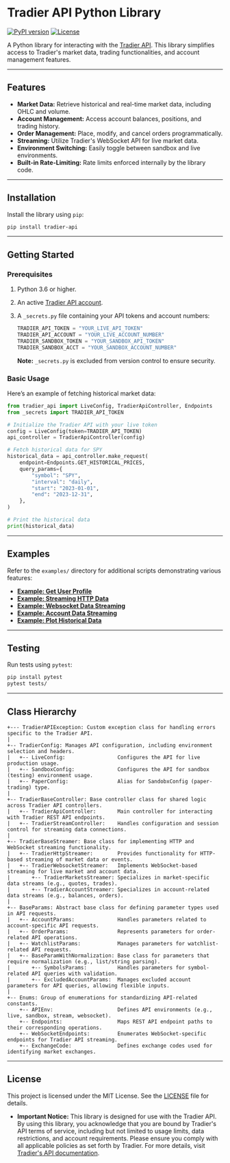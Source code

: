 # Tradier API Python Library

[![PyPI version](https://badge.fury.io/py/tradier-api.svg)](https://pypi.org/project/tradier-api/)
[![License](https://img.shields.io/badge/license-MIT-blue.svg)](LICENSE)

A Python library for interacting with the [Tradier API](https://tradier.com/). This library simplifies access to Tradier's market data, trading functionalities, and account management features.

---

## Features

- **Market Data:** Retrieve historical and real-time market data, including OHLC and volume.
- **Account Management:** Access account balances, positions, and trading history.
- **Order Management:** Place, modify, and cancel orders programmatically.
- **Streaming:** Utilize Tradier's WebSocket API for live market data.
- **Environment Switching:** Easily toggle between sandbox and live environments.
- **Built-in Rate-Limiting:** Rate limits enforced internally by the library code.

---

## Installation

Install the library using `pip`:

```bash
pip install tradier-api
```
---

## Getting Started

### Prerequisites

1. Python 3.6 or higher.
2. An active [Tradier API account](https://tradier.com/).
3. A `_secrets.py` file containing your API tokens and account numbers:
   ```python
   TRADIER_API_TOKEN = "YOUR_LIVE_API_TOKEN"
   TRADIER_API_ACCOUNT = "YOUR_LIVE_ACCOUNT_NUMBER"   
   TRADIER_SANDBOX_TOKEN = "YOUR_SANDBOX_API_TOKEN"
   TRADIER_SANDBOX_ACCT = "YOUR_SANDBOX_ACCOUNT_NUMBER"
   ```

   **Note:** `_secrets.py` is excluded from version control to ensure security.

### Basic Usage

Here’s an example of fetching historical market data:

```python
from tradier_api import LiveConfig, TradierApiController, Endpoints
from _secrets import TRADIER_API_TOKEN

# Initialize the Tradier API with your live token
config = LiveConfig(token=TRADIER_API_TOKEN)
api_controller = TradierApiController(config)

# Fetch historical data for SPY
historical_data = api_controller.make_request(
    endpoint=Endpoints.GET_HISTORICAL_PRICES,
    query_params={
        "symbol": "SPY",
        "interval": "daily",
        "start": "2023-01-01",
        "end": "2023-12-31",
    },
)

# Print the historical data
print(historical_data)
```

---

## Examples

Refer to the `examples/` directory for additional scripts demonstrating various features:

- **[Example: Get User Profile](examples/get_user_profile.py)**
- **[Example: Streaming HTTP Data](examples/http_streaming.py)**
- **[Example: Websocket Data Streaming](examples/websocket_streaming.py)**
- **[Example: Account Data Streaming](examples/account_streaming.py)**
- **[Example: Plot Historical Data](examples/plot_historical_data.py)**
---

## Testing

Run tests using `pytest`:

```bash
pip install pytest
pytest tests/
```

---

## Class Hierarchy

```
+--- TradierAPIException: Custom exception class for handling errors specific to the Tradier API.  
|  
+-- TradierConfig: Manages API configuration, including environment selection and headers.  
|   +-- LiveConfig:                 Configures the API for live production usage.  
|   +-- SandboxConfig:              Configures the API for sandbox (testing) environment usage.  
|   +-- PaperConfig:                Alias for SandobxConfig (paper-trading) type.    
|  
+-- TradierBaseController: Base controller class for shared logic across Tradier API controllers.  
|   +-- TradierApiController:       Main controller for interacting with Tradier REST API endpoints.  
|   +-- TradierStreamController:    Handles configuration and session control for streaming data connections.  
|  
+-- TradierBaseStreamer: Base class for implementing HTTP and WebSocket streaming functionality.  
|   +-- TradierHttpStreamer:        Provides functionality for HTTP-based streaming of market data or events.  
|   +-- TradierWebsocketStreamer:   Implements WebSocket-based streaming for live market and account data.  
|       +-- TradierMarketsStreamer: Specializes in market-specific data streams (e.g., quotes, trades).  
|       +-- TradierAccountStreamer: Specializes in account-related data streams (e.g., balances, orders).  
|  
+-- BaseParams: Abstract base class for defining parameter types used in API requests.  
|   +-- AccountParams:              Handles parameters related to account-specific API requests.  
|   +-- OrderParams:                Represents parameters for order-related API operations.  
|   +-- WatchlistParams:            Manages parameters for watchlist-related API requests.  
|   +-- BaseParamWithNormalization: Base class for parameters that require normalization (e.g., list/string parsing).  
|       +-- SymbolsParams:          Handles parameters for symbol-related API queries with validation.  
|       +-- ExcludedAccountParams:  Manages excluded account parameters for API queries, allowing flexible inputs.  
|  
+-- Enums: Group of enumerations for standardizing API-related constants.  
    +-- APIEnv:                     Defines API environments (e.g., live, sandbox, stream, websocket).  
    +-- Endpoints:                  Maps REST API endpoint paths to their corresponding operations.  
    +-- WebSocketEndpoints:         Enumerates WebSocket-specific endpoints for Tradier API streaming.  
    +-- ExchangeCode:               Defines exchange codes used for identifying market exchanges.  
```
---

## License

This project is licensed under the MIT License. See the [LICENSE](LICENSE) file for details.

- **Important Notice:** This library is designed for use with the Tradier API. By using this library, you acknowledge that you are bound by Tradier's API terms of service, including but not limited to usage limits, data restrictions, and account requirements. Please ensure you comply with all applicable policies as set forth by Tradier. For more details, visit [Tradier's API documentation](https://tradier.com).
